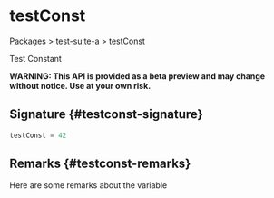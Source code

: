 # testConst

[Packages](/) &gt; [test-suite-a](/test-suite-a) &gt; [testConst](/test-suite-a/testconst-variable)

Test Constant

**WARNING: This API is provided as a beta preview and may change without notice. Use at your own risk.**

## Signature {#testconst-signature}

```typescript
testConst = 42
```

## Remarks {#testconst-remarks}

Here are some remarks about the variable
